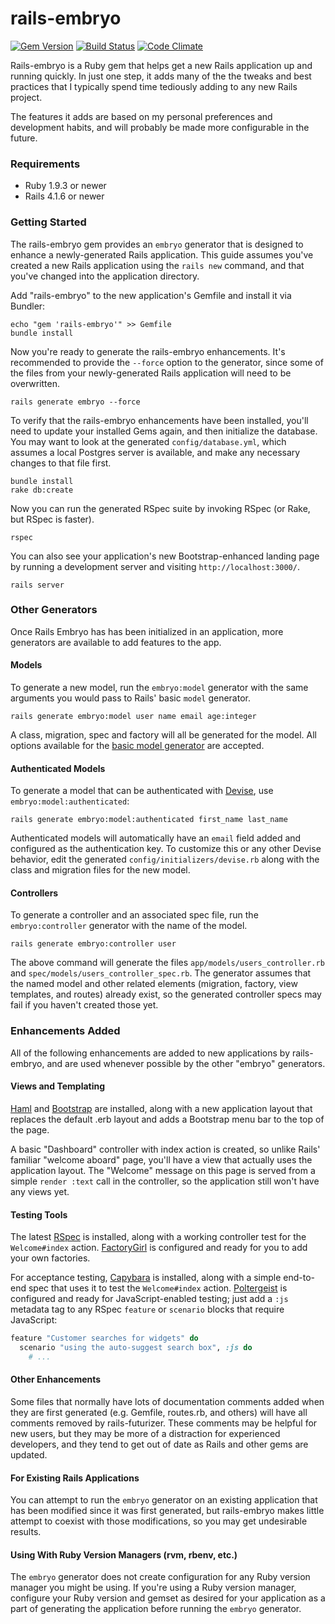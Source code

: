 # rails-embryo
[![Gem Version](https://badge.fury.io/rb/rails-embryo.png)](http://badge.fury.io/rb/rails-embryo)
[![Build Status](https://travis-ci.org/brianauton/rails-embryo.png?branch=master)](https://travis-ci.org/brianauton/rails-embryo)
[![Code Climate](https://codeclimate.com/github/brianauton/rails-embryo.png)](https://codeclimate.com/github/brianauton/rails-embryo)

Rails-embryo is a Ruby gem that helps get a new Rails application up and
running quickly. In just one step, it adds many of the the tweaks and
best practices that I typically spend time tediously adding to any new
Rails project.

The features it adds are based on my personal
preferences and development habits, and will probably be made more
configurable in the future.

### Requirements

* Ruby 1.9.3 or newer
* Rails 4.1.6 or newer

### Getting Started

The rails-embryo gem provides an `embryo` generator that is designed to enhance a
newly-generated Rails application. This guide assumes you've created a new Rails application
using the `rails new` command, and that you've changed into the application directory.

Add "rails-embryo" to the new application's Gemfile and install it via Bundler:

    echo "gem 'rails-embryo'" >> Gemfile
    bundle install

Now you're ready to generate the rails-embryo enhancements. It's recommended to provide the
`--force` option to the generator, since some of the files from your newly-generated Rails
application will need to be overwritten.

    rails generate embryo --force

To verify that the rails-embryo enhancements have been installed, you'll need to update your
installed Gems again, and then initialize the database. You may want to look at the generated
`config/database.yml`, which assumes a local Postgres server is available, and make any
necessary changes to that file first.

    bundle install
    rake db:create

Now you can run the generated RSpec suite by invoking RSpec (or Rake, but RSpec is faster).

    rspec

You can also see your application's new Bootstrap-enhanced landing page by running a
development server and visiting `http://localhost:3000/`.

    rails server

### Other Generators

Once Rails Embryo has has been initialized in an application, more
generators are available to add features to the app.

#### Models

To generate a new model, run the `embryo:model` generator with the
same arguments you would pass to Rails' basic `model` generator.

    rails generate embryo:model user name email age:integer

A class, migration, spec and factory will all be generated for the
model. All options available for the [basic model
generator](http://railsguides.net/advanced-rails-model-generators/)
are accepted.

#### Authenticated Models

To generate a model that can be authenticated with
[Devise](https://github.com/plataformatec/devise), use
`embryo:model:authenticated`:

    rails generate embryo:model:authenticated first_name last_name

Authenticated models will automatically have an `email` field added and configured as the
authentication key. To customize this or any other Devise behavior, edit the generated
`config/initializers/devise.rb` along with the class and migration files for the new model.

#### Controllers

To generate a controller and an associated spec file, run the `embryo:controller` generator
with the name of the model.

    rails generate embryo:controller user

The above command will generate the files `app/models/users_controller.rb` and
`spec/models/users_controller_spec.rb`. The generator assumes that the named model and other
related elements (migration, factory, view templates, and routes) already exist, so the
generated controller specs may fail if you haven't created those yet.

### Enhancements Added

All of the following enhancements are added to new applications by
rails-embryo, and are used whenever possible by the other "embryo"
generators.

#### Views and Templating

[Haml](http://haml.info/) and [Bootstrap](http://getbootstrap.com/)
are installed, along with a new application layout that replaces the
default .erb layout and adds a Bootstrap menu bar to the top of the
page.

A basic "Dashboard" controller with index action is created, so unlike
Rails' familiar "welcome aboard" page, you'll have a view that
actually uses the application layout. The "Welcome" message on this
page is served from a simple `render :text` call in the controller, so
the application still won't have any views yet.

#### Testing Tools

The latest
[RSpec](http://myronmars.to/n/dev-blog/2014/05/notable-changes-in-rspec-3)
is installed, along with a working controller test for the
`Welcome#index`
action. [FactoryGirl](https://github.com/thoughtbot/factory_girl) is
configured and ready for you to add your own factories.

For acceptance testing,
[Capybara](https://github.com/jnicklas/capybara) is installed, along
with a simple end-to-end spec that uses it to test the `Welcome#index`
action. [Poltergeist](https://github.com/teampoltergeist/poltergeist)
is configured and ready for JavaScript-enabled testing; just add a `:js`
metadata tag to any RSpec `feature` or `scenario` blocks that require
JavaScript:

```ruby
feature "Customer searches for widgets" do
  scenario "using the auto-suggest search box", :js do
    # ...
```

#### Other Enhancements

Some files that normally have lots of documentation comments added
when they are first generated (e.g. Gemfile, routes.rb, and others)
will have all comments removed by rails-futurizer. These comments may
be helpful for new users, but they may be more of a distraction for
experienced developers, and they tend to get out of date as Rails and
other gems are updated.

#### For Existing Rails Applications

You can attempt to run the `embryo` generator on an existing application that has been
modified since it was first generated, but rails-embryo makes little attempt to coexist with
those modifications, so you may get undesirable results.

#### Using With Ruby Version Managers (rvm, rbenv, etc.)

The `embryo` generator does not create configuration for any Ruby version manager you might be
using. If you're using a Ruby version manager, configure your Ruby version and gemset as
desired for your application as a part of generating the application before running the
`embryo` generator.

